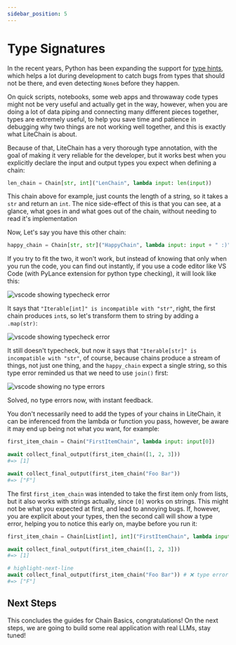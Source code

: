 ```yaml
---
sidebar_position: 5
---
```


# Type Signatures

In the recent years, Python has been expanding the support for [type hints](https://docs.python.org/3/library/typing.html), which helps a lot during development to catch bugs from types that should not be there, and even detecting `None`s before they happen.

On quick scripts, notebooks, some web apps and throwaway code types might not be very useful and actually get in the way, however, when you are doing a lot of data piping and connecting many different pieces together, types are extremely useful, to help you save time and patience in debugging why two things are not working well together, and this is exactly what LiteChain is about.

Because of that, LiteChain has a very thorough type annotation, with the goal of making it very reliable for the developer, but it works best when you explicitly declare the input and output types you expect when defining a chain:

```python
len_chain = Chain[str, int]("LenChain", lambda input: len(input))
```

This chain above for example, just counts the length of a string, so it takes a `str` and return an `int`. The nice side-effect of this is that you can see, at a glance, what goes in and what goes out of the chain, without needing to read it's implementation

Now, Let's say you have this other chain:

```python
happy_chain = Chain[str, str]("HappyChain", lambda input: input + " :)")
```

If you try to fit the two, it won't work, but instead of knowing that only when you run the code, you can find out instantly, if you use a code editor like VS Code (with PyLance extension for python type checking), it will look like this:

![vscode showing typecheck error](/img/type-error-1.png)

It says that `"Iterable[int]" is incompatible with "str"`, right, the first chain produces `int`s, so let's transform them to string by adding a `.map(str)`:

![vscode showing typecheck error](/img/type-error-2.png)

It still doesn't typecheck, but now it says that `"Iterable[str]" is incompatible with "str"`, of course, because chains produce a stream of things, not just one thing, and the `happy_chain` expect a single string, so this type error reminded us that we need to use `join()` first:

![vscode showing no type errors](/img/type-error-3.png)

Solved, no type errors now, with instant feedback.

You don't necessarily need to add the types of your chains in LiteChain, it can be inferenced from the lambda or function you pass, however, be aware it may end up being not what you want, for example:

```python
first_item_chain = Chain("FirstItemChain", lambda input: input[0])

await collect_final_output(first_item_chain([1, 2, 3]))
#=> [1]

await collect_final_output(first_item_chain("Foo Bar"))
#=> ["F"]
```

The first `first_item_chain` was intended to take the first item only from lists, but it also works with strings actually, since `[0]` works on strings. This might not be what you expected at first, and lead to annoying bugs. If, however, you are explicit about your types, then the second call will show a type error, helping you to notice this early on, maybe before you run it:

```python
first_item_chain = Chain[List[int], int]("FirstItemChain", lambda input: input[0])

await collect_final_output(first_item_chain([1, 2, 3]))
#=> [1]

# highlight-next-line
await collect_final_output(first_item_chain("Foo Bar")) # ❌ type error
#=> ["F"]
```

## Next Steps

This concludes the guides for Chain Basics, congratulations! On the next steps, we are going to build some real application with real LLMs, stay tuned!